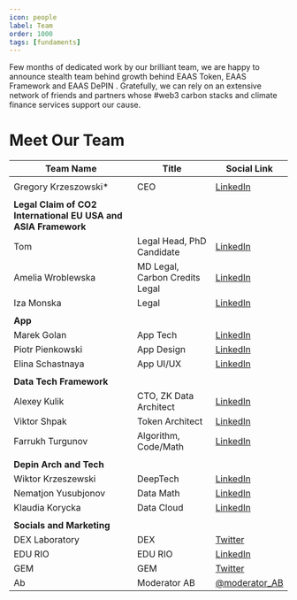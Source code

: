 ```yaml
---
icon: people
label: Team
order: 1000
tags: [fundaments]
---
```


Few months of dedicated work by our brilliant team, we are happy to announce stealth team behind growth behind EAAS Token, EAAS Framework and EAAS DePIN .
Gratefully, we can rely on an extensive network of friends and partners whose #web3 carbon stacks and climate finance services support our cause. 
<!-- 
| **Member** | **Position**                    |
|------------|---------------------------------|
| Greg       | CEO                             |
| Martyna    | Head of Hardware Development    |
| Piotr      | Head of Graphics Design         |
| Marek      | Head of Platform Development    |
| Artur      | Soleketro Operations            |
| Karol      | Head of ML                      |
| Marcin     | Head of AI Algoritm             |
| Nikita     | Animation Designer              |
| Pola       | Color Designer                  |
| Tomek      | Head of Social Media Design     |
| Tomek      | Head of Community Communication |
| Kacper     | Head of Community Management    |
| Weronika   | Community PR                    |
| Karol      | Web3 Wallet Development         |
| Victor     | Blockchain Developer            |
| Jason      | Asia Community Manager          |
| Marcin     | Website Designer                |
| Karolina   | Documentation Officer           |
| Kim-Io     | Head of Korea Community         |
| Rio        | Head of Partnerships            |

## Legendary Mods

| **Username**                  | **Telegram Handle**    |
|---------------------------|--------------------|
| AB_mod                    | @AB_mod          |
| EAAS Community Manager    | @annaweberofficial |
| Brainzy l never DM first  | @Brainzy_CM        |
| Grzegorz Krzeszowski, CEO | @greghype          |
| Casp                      | @casp_EAAS         |
-->

# Meet Our Team

| Team Name                                       | Title                              | Social Link                                       |
|-------------------------------------------------|------------------------------------|---------------------------------------------------|
|      |   | 
| Gregory Krzeszowski*                        | CEO                                | [LinkedIn](https://www.linkedin.com/in/grzegorzkrzeszowski/) |
|                                                 |                                    |                                                   |
| **Legal Claim of CO2 International EU USA and ASIA Framework** |                                    |                                                   |
| Tom                                             | Legal Head, PhD Candidate         | [LinkedIn](https://www.linkedin.com/in/tomaszkaczmarski-1498572a9/) |
| Amelia Wroblewska                               | MD Legal, Carbon Credits Legal    | [LinkedIn](https://www.linkedin.com/in/amelia-wr%C3%B3blewska-a28b23166/) |
| Iza Monska                                      |Legal                                    | [LinkedIn](https://www.linkedin.com/in/izabela-mo%C5%84ska-a6b98a210/) |
|                                                 |                                    |                                                   |
| **App**                                         |                                    |                                                   |
| Marek Golan                                     | App Tech                           | [LinkedIn](https://www.linkedin.com/in/marek-golan/) |
| Piotr Pienkowski                                | App Design                         | [LinkedIn](https://www.linkedin.com/in/piotrpienkowski/) |
| Elina Schastnaya                                | App UI/UX                          | [LinkedIn](https://www.linkedin.com/in/eschastnaya/) |
|                                                 |                                    |                                                   |
| **Data Tech Framework**                         |                                    |                                                   |
| Alexey Kulik                                    | CTO, ZK Data Architect            | [LinkedIn](https://www.linkedin.com/in/alexeykulik/) |
| Viktor Shpak                                    | Token Architect                   | [LinkedIn](https://www.linkedin.com/in/vshpak/) |
| Farrukh Turgunov                                | Algorithm, Code/Math              | [LinkedIn](https://www.linkedin.com/in/farrukhturgunov/) |
|                                                 |                                    |                                                   |
| **Depin Arch and Tech**                         |                                    |                                                   |
| Wiktor Krzeszewski                              |DeepTech                                    | [LinkedIn](https://www.linkedin.com/in/wiktorkrzeszewski/) |
| Nematjon Yusubjonov                              | Data Math                          | [LinkedIn](https://www.linkedin.com/in/nematjonyusubjonov/) |
| Klaudia Korycka                                 | Data Cloud                         | [LinkedIn](https://www.linkedin.com/in/klaudia-korycka-95a503222/) |
|                                                 |                                    |                                                   |
| **Socials and Marketing**                       |                                    |                                                   |
| DEX Laboratory                                  | DEX                                | [Twitter](https://twitter.com/DEXLaboratory4) |
| EDU RIO                                         | EDU RIO                            | [LinkedIn](https://www.linkedin.com/in/eduriom3/) |
| GEM                                             | GEM                                | [Twitter](https://twitter.com/gemcatcher7) |
| Ab                                              | Moderator AB                       | [@moderator_AB](https://twitter.com/moderator_AB) |
